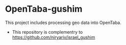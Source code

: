 # OpenTaba-gushim
This project includes processing geo data into OpenTaba.
- This repository is complementry to https://github.com/niryariv/israel_gushim
